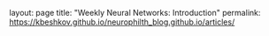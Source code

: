 layout: page
title: "Weekly Neural Networks: Introduction"
permalink: https://kbeshkov.github.io/neurophilth_blog.github.io/articles/
